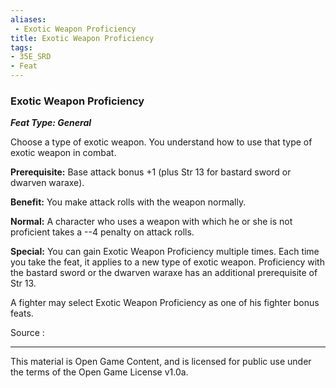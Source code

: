 ```yaml
---
aliases:
 - Exotic Weapon Proficiency
title: Exotic Weapon Proficiency
tags: 
- 35E_SRD
- Feat
---
```

### Exotic Weapon Proficiency 
***Feat Type: General***

Choose a type of exotic weapon. You understand how to use that type of
exotic weapon in combat.

**Prerequisite:** Base attack bonus +1 (plus Str 13 for bastard sword or
dwarven waraxe).

**Benefit:** You make attack rolls with the weapon normally.

**Normal:** A character who uses a weapon with which he or she is not
proficient takes a --4 penalty on attack rolls.

**Special:** You can gain Exotic Weapon Proficiency multiple times. Each
time you take the feat, it applies to a new type of exotic weapon.
Proficiency with the bastard sword or the dwarven waraxe has an
additional prerequisite of Str 13.

A fighter may select Exotic Weapon Proficiency as one of his fighter
bonus feats.


Source :



---



This material is Open Game Content, and is licensed for public use under the terms of the Open Game License v1.0a.

